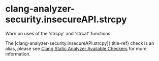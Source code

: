 # clang-analyzer-security.insecureAPI.strcpy

Warn on uses of the \'strcpy\' and \'strcat\' functions.

The [clang-analyzer-security.insecureAPI.strcpy]{.title-ref} check is an
alias, please see [Clang Static Analyzer Available
Checkers](https://clang.llvm.org/docs/analyzer/checkers.html#security-insecureapi-strcpy)
for more information.
